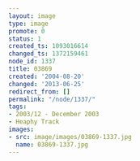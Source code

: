 ```yaml
---
layout: image
type: image
promote: 0
status: 1
created_ts: 1093016614
changed_ts: 1372159461
node_id: 1337
title: 03869
created: '2004-08-20'
changed: '2013-06-25'
redirect_from: []
permalink: "/node/1337/"
tags:
- 2003/12 - December 2003
- Heaphy Track
images:
- src: image/images/03869-1337.jpg
  name: 03869-1337.jpg
---
```


